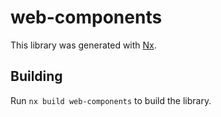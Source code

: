 # web-components

This library was generated with [Nx](https://nx.dev).

## Building

Run `nx build web-components` to build the library.
